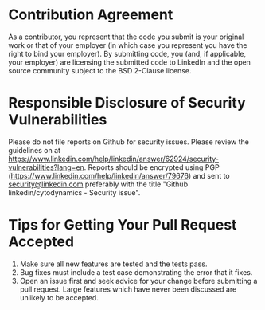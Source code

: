 Contribution Agreement
======================

As a contributor, you represent that the code you submit is your
original work or that of your employer (in which case you represent
you have the right to bind your employer).  By submitting code, you
(and, if applicable, your employer) are licensing the submitted code
to LinkedIn and the open source community subject to the BSD 2-Clause
license.

Responsible Disclosure of Security Vulnerabilities
==================================================

Please do not file reports on Github for security issues.  Please
review the guidelines on at https://www.linkedin.com/help/linkedin/answer/62924/security-vulnerabilities?lang=en.  Reports should be
encrypted using PGP (https://www.linkedin.com/help/linkedin/answer/79676) and sent to
security@linkedin.com preferably with the title "Github
linkedin/cytodynamics - Security issue".

Tips for Getting Your Pull Request Accepted
===========================================

1. Make sure all new features are tested and the tests pass.
2. Bug fixes must include a test case demonstrating the error that it
   fixes.
3. Open an issue first and seek advice for your change before
   submitting a pull request. Large features which have never been
   discussed are unlikely to be accepted.
